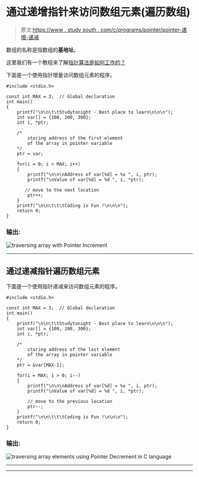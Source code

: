 # 通过递增指针来访问数组元素(遍历数组)

> 原文:[https://www . study south . com/c/programs/pointer/pointer-递增-递减](https://www.studytonight.com/c/programs/pointer/pointer-increment-and-decrement)

数组的名称是指数组的**基地址**。

这里我们有一个教程来了解[指针算法是如何工作的？](/c/pointer-arithmetic-in-c.php)

下面是一个使用指针增量访问数组元素的程序。

```
#include <stdio.h>

const int MAX = 3;  // Global declaration
int main()
{
	printf("\n\n\t\tStudytonight - Best place to learn\n\n\n");
	int var[] = {100, 200, 300};
    int i, *ptr;

    /* 
        storing address of the first element 
        of the array in pointer variable
    */
    ptr = var;

    for(i = 0; i < MAX; i++)
    {
        printf("\n\n\nAddress of var[%d] = %x ", i, ptr);
        printf("\nValue of var[%d] = %d ", i, *ptr);

       // move to the next location
        ptr++;
    }
	printf("\n\n\t\t\tCoding is Fun !\n\n\n");
    return 0;
}
```

### 输出:

![traversing array with Pointer Increment](../Images/ed997f813b0c0022b720b9af4a830d80.png)

* * *

## 通过递减指针遍历数组元素

下面是一个使用指针递减来访问数组元素的程序。

```
#include <stdio.h>

const int MAX = 3;  // Global declaration
int main()
{
	printf("\n\n\t\tStudytonight - Best place to learn\n\n\n");
	int var[] = {100, 200, 300};
    int i, *ptr;

    /* 
        storing address of the last element 
        of the array in pointer variable
    */
    ptr = &var[MAX-1];

	for(i = MAX; i > 0; i--)
    {
    	printf("\n\n\nAddress of var[%d] = %x ", i, ptr);
        printf("\nValue of var[%d] = %d ", i, *ptr);

		// move to the previous location
        ptr--;
	}
	printf("\n\n\t\t\tCoding is Fun !\n\n\n");
    return 0;
}
```

### 输出:

![traversing array elements using Pointer Decrement in C language](../Images/72ba1c2c06992e80148d7ca5616b8b3f.png)

* * *

* * *